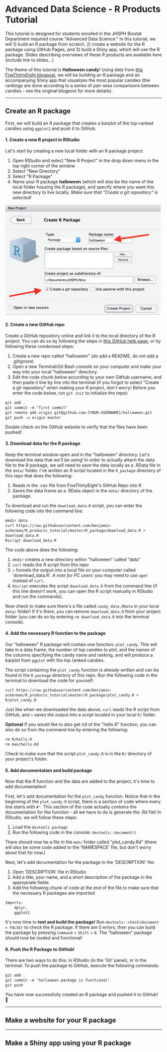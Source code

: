 # Advanced Data Science - R Products Tutorial

This tutorial is designed for students enrolled in the JHSPH Biostat Department required course "Advanced Data Science."  In this tutorial, we will 1) build an R package from scratch, 2) create a website for the R package using GitHub Pages, and 3) build a Shiny app, which will use the R package.  Slides describing overviews of these R products are available *here* (include link to slides...)

The theme of this tutorial is **Halloween candy**!  Using data from [this FiveThirtyEight blogpost](https://fivethirtyeight.com/features/the-ultimate-halloween-candy-power-ranking/), we will be building an R package and an accompanying Shiny app that visualizes the most popular candies (the rankings are done according to a series of pair-wise comparisons between candies - see the original blogpost for more details). 

----------

## Create an R package

First, we will build an R package that creates a barplot of the top-ranked candies using `ggplot2` and push it to GitHub.  

#### 1. Create a new R project in RStudio
Let's start by creating a new local folder with an R package project:
1) Open RStudio and select "New R Project" in the drop down menu in the top right corner of the window
2) Select "New Directory"
3) Select "R Package"
4) Name your R package **halloween** (which will also be the name of the local folder housing the R package), and specify where you want this new directory to live locally. *Make sure that "Create a git repository" is selected!*

<img src="figures/r_package.png" width="500">

#### 2. Create a new GitHub repo
Create a GitHub repository online and link it to the local directory of the R project.  You can do so by following the steps in [this GitHub help page](https://help.github.com/articles/adding-an-existing-project-to-github-using-the-command-line/), or by following these condensed steps: 

1) Create a new repo called "halloween" (*do* add a README, do *not* add a .gitignore)
2) Open a new Terminal/Git Bash console on your computer and make your way into your local "halloween" directory.
3) Edit the code chunk below according to your own GitHub username, and then paste it line by line into the terminal (if you forgot to select "Create a git repository" when making your R project, don't worry!  Before you enter the code below, run `git init` to initialize the repo):

```
git add .
git commit -m "first commit"
git remote add origin git@github.com:[YOUR-USERNAME]/halloween.git
git push -u origin master
```

Double check on the GitHub website to verify that the files have been pushed!

#### 3. Download data for the R package
Keep the terminal window open and in the "halloween" directory.  Let's download the data that we'll be using!  In order to actually attach the data file to the R package, we will need to save the data locally as a .RData file in the `data/` folder.  I've written an R script located in the `R_package` directory of this repo that does the following:

1) Reads in the .csv file from FiveThirtyEight's GitHub Repo into R
2) Saves the data frame as a .RData object in the `data/` directory of the package.

To download and run the `download_data.R` script, you can enter the following code into the command line:

```
mkdir data
curl https://raw.githubusercontent.com/benjamin-ackerman/R_products_tutorial/master/R_package/download_data.R > download_data.R
Rscript download_data.R
```

The code above does the following: 

1) `mkdir` creates a new directory within "halloween" called "data"
2) `curl` reads the R script from this repo
3) `>` funnels the output into a local file on your computer called 'download_data.R'. *A note for PC users:* you may need to use `wget` instead of `curl`.
4) `Rscript` executes the script `download_data.R` from the command line (if this line doesn't work, you can open the R script manually in RStudio and run the commands).

Now check to make sure there's a file called `candy_data.RData` in your local `data/` folder!  If it's there, you can remove `download_data.R` from your project folder (you can do so by entering `rm download_data.R` into the terminal console).

#### 4. Add the necessary R function to the package
Our "halloween" R package will contain one function: `plot_candy`.  This will take in a data frame, the number of top candies to plot, and the names of the columns specifying the candy name and ranking, and will produce a barplot from `ggplot` with the top ranked candies.

The script containing the `plot_candy` function is *already written* and can be found in the `R_package` directory of this repo.  Run the following code in the terminal to download the code for yourself:

```
curl https://raw.githubusercontent.com/benjamin-ackerman/R_products_tutorial/master/R_package/plot_candy.R > R/plot_candy.R
```

Just like when we downloaded the data above, `curl` reads the R script from GitHub, and `>` saves the output into a script located in your local `R/` folder.

**Optional** If you would like to also get rid of the "hello.R" function, you can also do so from the command line by entering the following:

```
rm R/hello.R
rm man/hello.Rd
```

Check to make sure that the script `plot_candy.R` is in the `R/` directory of your project's folder.

#### 5. Add documentation and build package
Now that the R function and the data are added to the project, it's time to add documentation!

First, let's add documentation for the `plot_candy` function.  Notice that in the beginning of the `plot_candy.R` script, there is a section of code where every line starts with `#'`.  This section of the code actually *contains* the documentation for the function - all we have to do is generate the .Rd file!  In RStudio, we will follow these steps:

1) Load the `devtools package`
2) Run the following code in the console: `devtools::document()`

There should now be a file in the `man/` folder called "plot_candy.Rd" (there will also be some code added to the 'NAMESPACE' file, but don't worry about that for now.)

Next, let's add documentation for the package in the 'DESCRIPTION' file:

1) Open 'DESCRIPTION' file in RStudio
2) Add a title, your name, and a short description of the package in the appropriate fields
3) Add the following chunk of code at the end of the file to make sure that the necessary R packages are imported:

```
Imports:
    dplyr,
    ggplot2
```

It's now time to **test and build the package!**  Run `devtools::check(document = FALSE)` to check the R package.  If there are 0 errors, then you can build the package by pressing `Command` + `Shift` + `B`.  The "halloween" package should now be loaded and functional!

#### 6. Push the R Package to GitHub!
There are two ways to do this: in RStudio (in the 'Git' panel), or in the terminal.  To push the package to GitHub, execute the following commands:

```
git add .
git commit -m 'halloween package is functional'
git push
```

You have now successfully created an R package and pushed it to GitHub! :tada:

----------

## Make a website for your R package


----------

## Make a Shiny app using your R package
